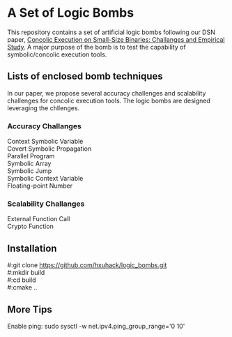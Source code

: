 # A Set of Logic Bombs
This repository contains a set of artificial logic bombs following our DSN paper, <a href = "https://dsn2017.github.io">Concolic Execution on Small-Size Binaries: Challanges and Empirical Study</a>.
A major purpose of the bomb is to test the capability of symbolic/concolic execution tools.

## Lists of enclosed bomb techniques 
In our paper, we propose several accuracy challenges and scalability challenges for concolic execution tools. The logic bombs are designed leveraging the chllenges. 
### Accuracy Challanges
Context Symbolic Variable </br>
Covert Symbolic Propagation </br>
Parallel Program </br>
Symbolic Array </br>
Symbolic Jump </br>
Symbolic Context Variable </br>
Floating-point Number

### Scalability Challanges
External Function Call </br>
Crypto Function

## Installation
#:git clone https://github.com/hxuhack/logic_bombs.git </br>
#:mkdir build </br>
#:cd build </br>
#:cmake ..

## More Tips
Enable ping: sudo sysctl -w net.ipv4.ping_group_range='0 10' </br>  
